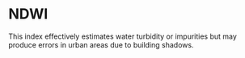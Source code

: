 # NDWI
This index effectively estimates water turbidity or impurities but may produce errors in urban areas due to building shadows.  
